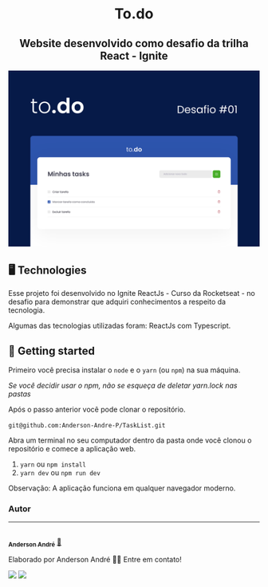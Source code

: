 <h1 align="center">
  To.do
</h1>

<h2 align="center">
   Website desenvolvido como desafio da trilha React - Ignite
</h2>

![To DO](/Desafio-01.png)

## 🖥 Technologies

Esse projeto foi desenvolvido no Ignite ReactJs - Curso da Rocketseat - no desafio para demonstrar que adquiri conhecimentos a respeito da tecnologia.

Algumas das tecnologias utilizadas foram: ReactJs com Typescript.

## 🚀 Getting started

Primeiro você precisa instalar o `node` e o `yarn` (ou `npm`) na sua máquina.

 _Se você decidir usar o npm, não se esqueça de deletar yarn.lock nas pastas_

Após o passo anterior você pode clonar o repositório.

`git@github.com:Anderson-Andre-P/TaskList.git`

Abra um terminal no seu computador dentro da pasta onde você clonou o repositório e comece a aplicação web.

1. `yarn` ou `npm install`
2. `yarn dev` ou `npm run dev`

Observação: A aplicação funciona em qualquer navegador moderno.

### Autor
---

<a href="https://www.linkedin.com/in/anderson-andre-pereira/">
 <img style="border-radius: 50%;" src="https://media-exp1.licdn.com/dms/image/C4D03AQFNJAFWZ2h5nA/profile-displayphoto-shrink_800_800/0/1606771778737?e=1629936000&v=beta&t=mh0jVEGG_fvkE16VwussiwgJdlbK9IkSGPIXMSPKstI" width="100px;" alt=""/>
 <br />
 <sub><b>Anderson André</b></sub></a> <a href="https://www.linkedin.com/in/anderson-andre-pereira/" title="LinkedIn">🚀</a>


Elaborado por Anderson André 👋🏽 Entre em contato!

 <div> 
  <a href = "mailto:andreandersoncaue.e@gmail.com"><img src="https://img.shields.io/badge/-Gmail-%23333?style=for-the-badge&logo=gmail&logoColor=white" target="_blank"></a>
  <a href="https://www.linkedin.com/in/anderson-andre-pereira/" target="_blank"><img src="https://img.shields.io/badge/-LinkedIn-%230077B5?style=for-the-badge&logo=linkedin&logoColor=white" target="_blank"></a> 
</div>
